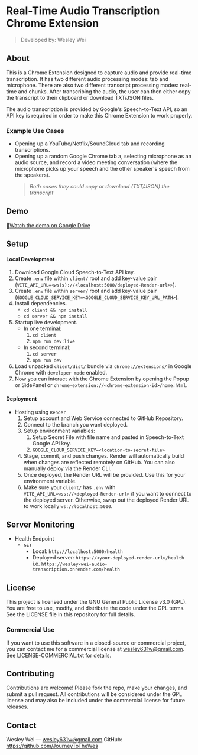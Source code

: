 # Real-Time Audio Transcription Chrome Extension

> Developed by: Wesley Wei

## About

This is a Chrome Extension designed to capture audio and provide real-time transcription. It has two different audio processing modes: tab and microphone. There are also two different transcript processing modes: real-time and chunks. After transcribing the audio, the user can then either copy the transcript to their clipboard or download TXT/JSON files.

The audio transcription is provided by Google's Speech-to-Text API, so an API key is required in order to make this Chrome Extension to work properly.

### Example Use Cases

-   Opening up a YouTube/Netflix/SoundCloud tab and recording transcriptions.
-   Opening up a random Google Chrome tab a, selecting microphone as an audio source, and record a video meeting conversation (where the microphone picks up your speech and the other speaker's speech from the speakers).
    > _Both cases they could copy or download (TXT/JSON) the transcript_

## Demo

🎥[Watch the demo on Google Drive](https://drive.google.com/file/d/1Qq7iBDKAIlUiGs1FKgin6YG8V0D8GG8w/view?usp=sharing)

## Setup

#### Local Development

1. Download Google Cloud Speech-to-Text API key.
2. Create `.env` file within `client/` root and add key-value pair (`VITE_API_URL=<ws(s)://<localhost:5000/deployed-Render-url>>`).
3. Create `.env` file within `server/` root and add key-value pair (`GOOGLE_CLOUD_SERVICE_KEY=<GOOGLE_CLOUD_SERVICE_KEY_URL_PATH>`).
4. Install dependencies.
    - `cd client && npm install`
    - `cd server && npm install`
5. Startup live development.
    - In one terminal:
        1. `cd client`
        2. `npm run dev:live`
    - In second terminal:
        1. `cd server`
        2. `npm run dev`
6. Load unpacked `client/dist/` bundle via `chrome://extensions/` in Google Chrome with `developer mode` enabled.
7. Now you can interact with the Chrome Extension by opening the Popup or SidePanel or `chrome-extension://<chrome-extension-id>/home.html`.

#### Deployment

-   Hosting using `Render`
    1.  Setup account and Web Service connected to GitHub Repository.
    2.  Connect to the branch you want deployed.
    3.  Setup environment variables:
        1.  Setup Secret File with file name and pasted in Speech-to-Text Google API key.
        2.  `GOOGLE_CLOUR_SERVICE_KEY=<location-to-secret-file>`
    4.  Stage, commit, and push changes. Render will automatically build when changes are reflected remotely on GitHub. You can also manually deploy via the Render CLI.
    5.  Once deployed, the Render URL will be provided. Use this for your environment variable.
    6.  Make sure your `client/` has `.env` with `VITE_API_URL=wss://<deployed-Render-url>` if you want to connect to the deployed server. Otherwise, swap out the deployed Render URL to work locally `ws://localhost:5000`.

## Server Monitoring

-   Health Endpoint
    -   `GET`
        -   Local: `http://localhost:5000/health`
        -   Deployed server: `https://<your-deployed-render-url>/health` i.e. `https://wesley-wei-audio-transcription.onrender.com/health`

## License

This project is licensed under the GNU General Public License v3.0 (GPL).
You are free to use, modify, and distribute the code under the GPL terms.
See the LICENSE file in this repository for full details.

### Commercial Use

If you want to use this software in a closed-source or commercial project, you can contact me for a commercial license at wesley631w@gmail.com.
See LICENSE-COMMERCIAL.txt for details.

## Contributing

Contributions are welcome! Please fork the repo, make your changes, and submit a pull request.
All contributions will be considered under the GPL license and may also be included under the commercial license for future releases.

## Contact

Wesley Wei — wesley631w@gmail.com
GitHub: https://github.com/JourneyToTheWes
